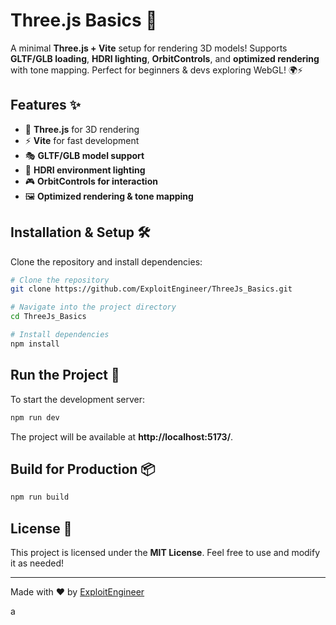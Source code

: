 # Three.js Basics 🚀

A minimal **Three.js + Vite** setup for rendering 3D models! Supports **GLTF/GLB loading**, **HDRI lighting**, **OrbitControls**, and **optimized rendering** with tone mapping. Perfect for beginners & devs exploring WebGL! 🌍⚡

## Features ✨
- 🌟 **Three.js** for 3D rendering
- ⚡ **Vite** for fast development
- 🎭 **GLTF/GLB model support**
- 🌅 **HDRI environment lighting**
- 🎮 **OrbitControls for interaction**
- 🖼️ **Optimized rendering & tone mapping**

## Installation & Setup 🛠️
Clone the repository and install dependencies:

```bash
# Clone the repository
git clone https://github.com/ExploitEngineer/ThreeJs_Basics.git

# Navigate into the project directory
cd ThreeJs_Basics

# Install dependencies
npm install
```

## Run the Project 🚀
To start the development server:

```bash
npm run dev
```

The project will be available at **http://localhost:5173/**.

## Build for Production 📦
```bash
npm run build
```

## License 📜
This project is licensed under the **MIT License**. Feel free to use and modify it as needed!

---
Made with ❤️ by [ExploitEngineer](https://github.com/ExploitEngineer)

a
